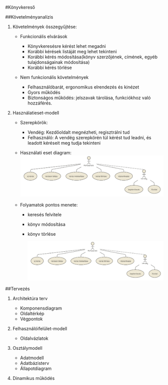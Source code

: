 #Könyvkereső

##Követelményanalízis

1. Követelmények összegyűjtése:

    - Funkcionális elvárások
        + Könyvkeresésre kérést lehet megadni
        + Korábbi kérések listáját meg lehet tekinteni
        + Korábbi kérés módosítása(könyv szerzőjének, címének, egyéb tulajdonságainak módosítása)
        + Korábbi kérés törlése
    
    - Nem funkcionális követelmények
        + Felhasználóbarát, ergonomikus elrendezés és kinézet
        + Gyors működés
        + Biztonságos működés: jelszavak tárolása, funkciókhoz való hozzáférés.

3. Használatieset-modell
    - Szerepkörök:
        + Vendég: Kezdőoldalt megnézheti, regisztrálni tud
        + Felhasználó: A vendég szerepkörén túl kérést tud leadni, és leadott kéréseit meg tudja tekinteni
    
    - Használati eset diagram:
        ![Használati eset diagram](public/HasznEsD.png)
    
    - Folyamatok pontos menete:
        + keresés felvitele
        + könyv módosítása
        + könyv törlése
        
            ![Keresés felvitelének folyamata](public/HasznEsD.png)


##Tervezés

1. Architektúra terv
    - Komponensdiagram
    - Oldaltérkép
    - Végpontok

2. Felhasználóifelület-modell
    - Oldalvázlatok

3. Osztálymodell
    - Adatmodell
    - Adatbázisterv
    - Állapotdiagram

4. Dinamikus működés